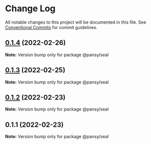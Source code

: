 # Change Log

All notable changes to this project will be documented in this file.
See [Conventional Commits](https://conventionalcommits.org) for commit guidelines.

## [0.1.4](https://github.com/pansyjs/seal/compare/@pansy/seal@0.1.3...@pansy/seal@0.1.4) (2022-02-26)

**Note:** Version bump only for package @pansy/seal





## [0.1.3](https://github.com/pansyjs/seal/compare/@pansy/seal@0.1.2...@pansy/seal@0.1.3) (2022-02-25)

**Note:** Version bump only for package @pansy/seal





## [0.1.2](https://github.com/pansyjs/seal/compare/@pansy/seal@0.1.1...@pansy/seal@0.1.2) (2022-02-23)

**Note:** Version bump only for package @pansy/seal





## 0.1.1 (2022-02-23)

**Note:** Version bump only for package @pansy/seal
